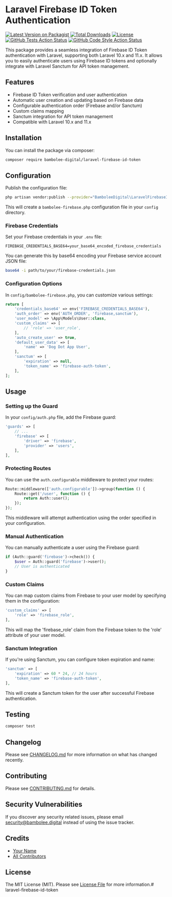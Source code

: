 # Laravel Firebase ID Token Authentication

[![Latest Version on Packagist](https://img.shields.io/packagist/v/bambolee-digital/laravel-firebase-id-token.svg?style=flat-square)](https://packagist.org/packages/bambolee-digital/laravel-firebase-id-token)
[![Total Downloads](https://img.shields.io/packagist/dt/bambolee-digital/laravel-firebase-id-token.svg?style=flat-square)](https://packagist.org/packages/bambolee-digital/laravel-firebase-id-token)
[![License](https://img.shields.io/packagist/l/bambolee-digital/laravel-firebase-id-token.svg?style=flat-square)](https://packagist.org/packages/bambolee-digital/laravel-firebase-id-token)
[![GitHub Tests Action Status](https://img.shields.io/github/workflow/status/bambolee-digital/laravel-firebase-id-token/run-tests?label=tests&style=flat-square)](https://github.com/bambolee-digital/laravel-firebase-id-token/actions?query=workflow%3Arun-tests+branch%3Amain)
[![GitHub Code Style Action Status](https://img.shields.io/github/workflow/status/bambolee-digital/laravel-firebase-id-token/Check%20&%20fix%20styling?label=code%20style&style=flat-square)](https://github.com/bambolee-digital/laravel-firebase-id-token/actions?query=workflow%3A"Check+%26+fix+styling"+branch%3Amain)

This package provides a seamless integration of Firebase ID Token authentication with Laravel, supporting both Laravel 10.x and 11.x. It allows you to easily authenticate users using Firebase ID tokens and optionally integrate with Laravel Sanctum for API token management.

## Features

- Firebase ID Token verification and user authentication
- Automatic user creation and updating based on Firebase data
- Configurable authentication order (Firebase and/or Sanctum)
- Custom claims mapping
- Sanctum integration for API token management
- Compatible with Laravel 10.x and 11.x

## Installation

You can install the package via composer:

```bash
composer require bambolee-digital/laravel-firebase-id-token
```

## Configuration

Publish the configuration file:

```bash
php artisan vendor:publish --provider="BamboleeDigital\LaravelFirebaseIdToken\Providers\FirebaseAuthServiceProvider" --tag="config"
```

This will create a `bambolee-firebase.php` configuration file in your `config` directory.

### Firebase Credentials

Set your Firebase credentials in your `.env` file:

```
FIREBASE_CREDENTIALS_BASE64=your_base64_encoded_firebase_credentials
```

You can generate this by base64 encoding your Firebase service account JSON file:

```bash
base64 -i path/to/your/firebase-credentials.json
```

### Configuration Options

In `config/bambolee-firebase.php`, you can customize various settings:

```php
return [
    'credentials_base64' => env('FIREBASE_CREDENTIALS_BASE64'),
    'auth_order' => env('AUTH_ORDER', 'firebase,sanctum'),
    'user_model' => \App\Models\User::class,
    'custom_claims' => [
        // 'role' => 'user_role',
    ],
    'auto_create_user' => true,
    'default_user_data' => [
        'name' => 'Dog Dot App User',
    ],
    'sanctum' => [
        'expiration' => null,
        'token_name' => 'firebase-auth-token',
    ],
];
```

## Usage

### Setting up the Guard

In your `config/auth.php` file, add the Firebase guard:

```php
'guards' => [
    // ...
    'firebase' => [
        'driver' => 'firebase',
        'provider' => 'users',
    ],
],
```

### Protecting Routes

You can use the `auth.configurable` middleware to protect your routes:

```php
Route::middleware(['auth.configurable'])->group(function () {
    Route::get('/user', function () {
        return Auth::user();
    });
});
```

This middleware will attempt authentication using the order specified in your configuration.

### Manual Authentication

You can manually authenticate a user using the Firebase guard:

```php
if (Auth::guard('firebase')->check()) {
    $user = Auth::guard('firebase')->user();
    // User is authenticated
}
```

### Custom Claims

You can map custom claims from Firebase to your user model by specifying them in the configuration:

```php
'custom_claims' => [
    'role' => 'firebase_role',
],
```

This will map the 'firebase_role' claim from the Firebase token to the 'role' attribute of your user model.

### Sanctum Integration

If you're using Sanctum, you can configure token expiration and name:

```php
'sanctum' => [
    'expiration' => 60 * 24, // 24 hours
    'token_name' => 'firebase-auth-token',
],
```

This will create a Sanctum token for the user after successful Firebase authentication.

## Testing

```bash
composer test
```

## Changelog

Please see [CHANGELOG.md](CHANGELOG.md) for more information on what has changed recently.

## Contributing

Please see [CONTRIBUTING.md](CONTRIBUTING.md) for details.

## Security Vulnerabilities

If you discover any security related issues, please email security@bambolee.digital instead of using the issue tracker.

## Credits

- [Your Name](https://github.com/yourusername)
- [All Contributors](../../contributors)

## License

The MIT License (MIT). Please see [License File](LICENSE.md) for more information.# laravel-firebase-id-token

